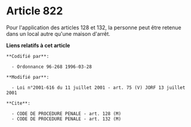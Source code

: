 # Article 822

Pour l'application des articles 128 et 132, la personne peut être retenue dans un local autre qu'une maison d'arrêt.

**Liens relatifs à cet article**

	**Codifié par**:

	  - Ordonnance 96-268 1996-03-28

	**Modifié par**:

	  - Loi n°2001-616 du 11 juillet 2001 - art. 75 (V) JORF 13 juillet 2001

	**Cite**:

	  - CODE DE PROCEDURE PENALE - art. 128 (M)
	  - CODE DE PROCEDURE PENALE - art. 132 (M)
